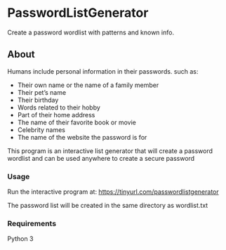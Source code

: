 # PasswordListGenerator
Create a password wordlist with patterns and known info.

## About

Humans include personal information in their passwords.
such as:

* Their own name or the name of a family member
* Their pet’s name
* Their birthday
* Words related to their hobby
* Part of their home address
* The name of their favorite book or movie
* Celebrity names
* The name of the website the password is for

This program is an interactive list generator that will create a password wordlist and can be used anywhere to create a secure password

### Usage

Run the interactive program at:
<https://tinyurl.com/passwordlistgenerator>

The password list will be created in the same directory as wordlist.txt

### Requirements

Python 3

